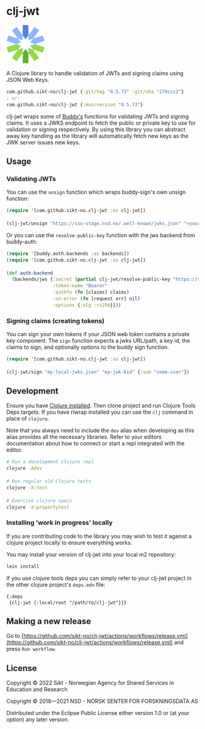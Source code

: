 # clj-jwt

![clj-jwt logo](./clj-jwt.png)

A Clojure library to handle validation of JWTs and signing claims using JSON Web Keys.

```clojure
com.github.sikt-no/clj-jwt {:git/tag "0.5.73" :git/sha "279ccc2"}
; or:
com.github.sikt-no/clj-jwt {:mvn/version "0.5.73"}
```

clj-jwt wraps some of [Buddy's](https://funcool.github.io/buddy-sign/latest/) functions for validating JWTs and signing claims.
It uses a JWKS endpoint to fetch the public or private key to use for validation or signing respectively.
By using this library you can abstract away key handling as the library will automatically fetch new keys as the JWK server issues new keys.

## Usage

### Validating JWTs

You can use the `unsign` function which wraps buddy-sign's own unsign function:

```clojure
(require '[com.github.sikt-no.clj-jwt :as clj-jwt])

(clj-jwt/unsign "https://sso-stage.nsd.no/.well-known/jwks.json" "<your-token-here>")
```

Or you can use the `resolve-public-key` function with the  jws backend from
buddy-auth:

```clojure
(require '[buddy.auth.backends :as backends])
(require '[com.github.sikt-no.clj-jwt :as clj-jwt])

(def auth-backend
  (backends/jws {:secret (partial clj-jwt/resolve-public-key "https://sso-stage.nsd.no/.well-known/jwks.json")
                 :token-name "Bearer"
                 :authfn (fn [claims] claims)
                 :on-error (fn [request err] nil)
                 :options {:alg :rs256}}))
```

### Signing claims (creating tokens)

You can sign your own tokens if your JSON web token contains a private key component.
The `sign` function expects a jwks URL/path, a key id, the claims to sign, and optionally options to the buddy sign function.

```clojure
(require '[com.github.sikt-no.clj-jwt :as clj-jwt])

(clj-jwt/sign "my-local-jwks.json" "my-jwk-kid" {:sub "some-user"})
```

## Development

Ensure you have [Clojure installed](https://clojure.org/guides/getting_started).
Then clone project and run Clojure Tools Deps targets.  If you have rlwrap
installed you can use the `clj` command in place of `clojure`.

Note that you always need to include the `dev` alias when developing as this alias provides all the necessary libraries.
Refer to your editors documentation about how to connect or start a repl integrated with the editor.

```bash
# Run a development clojure repl
clojure -Adev

# Run regular old Clojure tests
clojure -X:test

# Exercise clojure specs
clojure -X:propertytest
```

### Installing 'work in progress' locally

If you are contributing code to the library you may wish to test it against a
clojure project locally to ensure everything works.

You may install your version of clj-jwt into your local m2 repository:

```bash
lein install
```

If you use clojure tools deps you can simply refer to your clj-jwt project in
the other clojure project's `deps.edn` file:

```edn
{:deps
 {clj-jwt {:local/root "/path/to/clj-jwt"}}}
```

## Making a new release

Go to [https://github.com/sikt-no/clj-jwt/actions/workflows/release.yml](https://github.com/sikt-no/clj-jwt/actions/workflows/release.yml)
and press `Run workflow`.

## License

Copyright © 2022 Sikt - Norwegian Agency for Shared Services in Education and Research

Copyright © 2018—2021 NSD - NORSK SENTER FOR FORSKNINGSDATA AS

Distributed under the Eclipse Public License either version 1.0 or (at
your option) any later version.

